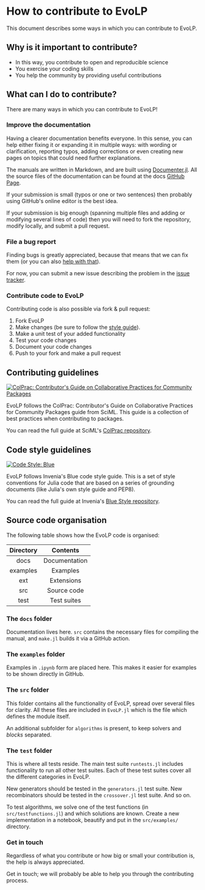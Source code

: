 # How to contribute to EvoLP

This document describes some ways in which you can contribute to EvoLP.

## Why is it important to contribute?

- In this way, you contribute to open and reproducible science
- You exercise your coding skills
- You help the community by providing useful contributions

## What can I do to contribute?

There are many ways in which you can contribute to EvoLP!

### Improve the documentation

Having a clearer documentation benefits everyone. In this sense, you can help either fixing it or expanding it in multiple ways: with wording or clarification, reporting typos, adding corrections or even creating new pages on topics that could need further explanations.

The manuals are written in Markdown, and are built using [Documenter.jl](https://github.com/JuliaDocs/Documenter.jl). All the source files of the documentation can be found at the docs [GitHub Page](https://github.com/ntnu-ai-lab/EvoLP.jl/tree/main/docs).

If your submission is small (typos or one or two sentences) then probably using GitHub's online editor is the best idea.

If your submission is big enough (spanning multiple files and adding or modifying several lines of code) then you will need to fork the repository, modify locally, and submit a pull request.

### File a bug report

Finding bugs is greatly appreciated, because that means that we can fix them (or you can also [help with that](#contribute-code-to-evolp)).

For now, you can submit a new issue describing the problem in the [issue tracker](https://github.com/ntnu-ai-lab/EvoLP.jl/issues).

### Contribute code to EvoLP

Contributing code is also possible via fork & pull request:

1. Fork EvoLP
2. Make changes (be sure to follow the [style guide](https://github.com/invenia/BlueStyle)).
3. Make a unit test of your added functionality
4. Test your code changes
5. Document your code changes
6. Push to your fork and make a pull request

## Contributing guidelines

[![ColPrac: Contributor's Guide on Collaborative Practices for Community Packages](https://img.shields.io/badge/ColPrac-Contributor's%20Guide-blueviolet)](https://github.com/SciML/ColPrac)

EvoLP follows the ColPrac: Contributor's Guide on Collaborative Practices for Community Packages guide from SciML.
This guide is a collection of best practices when contributing to packages.

You can read the full guide at SciML's [ColPrac repository](https://github.com/SciML/ColPrac).

## Code style guidelines

[![Code Style: Blue](https://img.shields.io/badge/code%20style-blue-4495d1.svg)](https://github.com/invenia/BlueStyle)

EvoLP follows Invenia's Blue code style guide.
This is a set of style conventions for Julia code that are based on a series of grounding documents (like Julia's own style guide and PEP8).

You can read the full guide at Invenia's [Blue Style repository](https://github.com/invenia/BlueStyle).

## Source code organisation

The following table shows how the EvoLP code is organised:

| **Directory** |  **Contents** |
|:-------------:|:-------------:|
| docs          | Documentation |
| examples      | Examples      |
| ext           | Extensions    |
| src           | Source code   |
| test          | Test suites   |

### The `docs` folder

Documentation lives here. `src` contains the necessary files for compiling the manual, and `make.jl` builds it via a GitHub action.

### The `examples` folder

Examples in `.ipynb` form are placed here. This makes it easier for examples to be shown directly in GitHub.

### The `src` folder

This folder contains all the functionality of EvoLP, spread over several files for clarity.
All these files are included in `EvoLP.jl` which is the file  which defines the module itself.

An additional subfolder for `algorithms` is present, to keep solvers and _blocks_ separated.

### The `test` folder

This is where all tests reside.
The main test suite `runtests.jl` includes functionality to run all other test suites.
Each of these test suites cover all the different categories in EvoLP.

New generators should be tested in the `generators.jl` test suite.
New recombinators should be tested in the `crossover.jl` test suite.
And so on.

To test algorithms, we solve one of the test functions (in `src/testfunctions.jl`) and which solutions are known.
Create a new implementation in a notebook, beautify and put in the `src/examples/` directory.

### Get in touch

Regardless of what you contribute or how big or small your contribution is, the help is always appreciated.

Get in touch; we will probably be able to help you through the contributing process.

